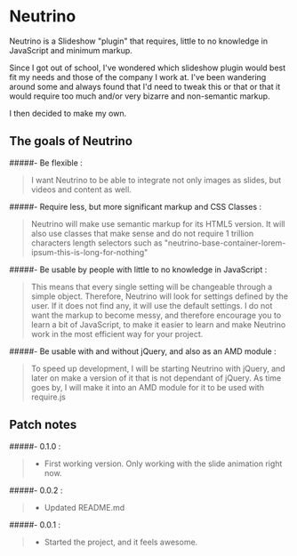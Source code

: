 Neutrino
========

Neutrino is a Slideshow "plugin" that requires, little to no knowledge in JavaScript and minimum markup.

Since I got out of school, I've wondered which slideshow plugin would best fit my needs and those of the company I work at. I've been wandering around some and always found that I'd need to tweak this or that or that it would require too much and/or very bizarre and non-semantic markup.

I then decided to make my own.

The goals of Neutrino
-----------------------------
#####-  Be flexible : 
> I want Neutrino to be able to integrate not only images as slides, but videos and content as well.

#####-  Require less, but more significant markup and CSS Classes : 
> Neutrino will make use semantic markup for its HTML5 version. It will also use classes that make sense and
 do not require 1 trillion characters length selectors such as "neutrino-base-container-lorem-ipsum-this-is-long-for-nothing"      

#####-  Be usable by people with little to no knowledge in JavaScript : 
> This means that every single setting will be changeable through a simple object. Therefore, Neutrino will look for 
 settings defined by the user. If it does not find any, it will use the default settings. I do not want the markup to 
 become messy, and therefore encourage you to learn a bit of JavaScript, to make it easier to learn and make Neutrino 
 work in the most efficient way for your project.
 
#####-  Be usable with and without jQuery, and also as an AMD module : 
> To speed up development, I will be starting Neutrino with jQuery, and later on make a version of it that is not
 dependant of jQuery. As time goes by, I will make it into an AMD module for it to be used with require.js
 
 
Patch notes
-----------------------------

#####-  0.1.0 : 
> - First working version. Only working with the slide animation right now.

#####-  0.0.2 : 
> - Updated README.md

#####-  0.0.1 : 
> - Started the project, and it feels awesome.